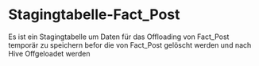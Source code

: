 # Stagingtabelle-Fact_Post
Es ist ein Stagingtabelle um Daten für das Offloading von Fact_Post temporär zu speichern befor die von Fact_Post gelöscht werden und nach Hive Offgeloadet werden
